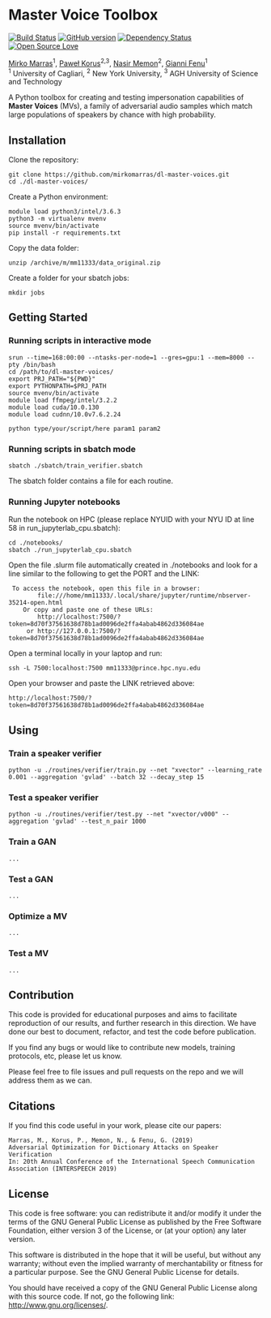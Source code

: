# Master Voice Toolbox
[![Build Status](https://travis-ci.org/pages-themes/cayman.svg?branch=master)](https://travis-ci.org/pages-themes/cayman)
[![GitHub version](https://badge.fury.io/gh/boennemann%2Fbadges.svg)](http://badge.fury.io/gh/boennemann%2Fbadges)
[![Dependency Status](https://david-dm.org/boennemann/badges.svg)](https://david-dm.org/boennemann/badges)
[![Open Source Love](https://badges.frapsoft.com/os/gpl/gpl.svg?v=102)](https://github.com/ellerbrock/open-source-badge/)

[Mirko Marras](https://www.mirkomarras.com/)<sup>1</sup>, [Paweł Korus](http://kt.agh.edu.pl/~korus/)<sup>2,3</sup>, 
[Nasir Memon](https://engineering.nyu.edu/faculty/nasir-memon)<sup>2</sup>, [Gianni Fenu](http://people.unica.it/giannifenu/)<sup>1</sup>
<br/><sup>1</sup> University of Cagliari, <sup>2</sup> New York University, <sup>3</sup> AGH University of Science and Technology

A Python toolbox for creating and testing impersonation capabilities of **Master Voices** (MVs), a family of adversarial 
audio samples which match large populations of speakers by chance with high probability. 

## Installation
Clone the repository:
``` 
git clone https://github.com/mirkomarras/dl-master-voices.git
cd ./dl-master-voices/
``` 

Create a Python environment:
``` 
module load python3/intel/3.6.3
python3 -m virtualenv mvenv
source mvenv/bin/activate
pip install -r requirements.txt
``` 

Copy the data folder:
``` 
unzip /archive/m/mm11333/data_original.zip
``` 

Create a folder for your sbatch jobs:
``` 
mkdir jobs
``` 

## Getting Started

### Running scripts in interactive mode

``` 
srun --time=168:00:00 --ntasks-per-node=1 --gres=gpu:1 --mem=8000 --pty /bin/bash
cd /path/to/dl-master-voices/
export PRJ_PATH="${PWD}"
export PYTHONPATH=$PRJ_PATH
source mvenv/bin/activate
module load ffmpeg/intel/3.2.2
module load cuda/10.0.130
module load cudnn/10.0v7.6.2.24

python type/your/script/here param1 param2
``` 

### Running scripts in sbatch mode

``` 
sbatch ./sbatch/train_verifier.sbatch
``` 

The sbatch folder contains a file for each routine. 

### Running Jupyter notebooks

Run the notebook on HPC (please replace NYUID with your NYU ID at line 58 in run_jupyterlab_cpu.sbatch):
``` 
cd ./notebooks/
sbatch ./run_jupyterlab_cpu.sbatch
``` 

Open the file .slurm file automatically created in ./notebooks and look for a line similar to the following to get the PORT and the LINK:
``` 
 To access the notebook, open this file in a browser:
        file:///home/mm11333/.local/share/jupyter/runtime/nbserver-35214-open.html
    Or copy and paste one of these URLs:
        http://localhost:7500/?token=8d70f37561638d78b1ad0096de2ffa4abab4862d336084ae
     or http://127.0.0.1:7500/?token=8d70f37561638d78b1ad0096de2ffa4abab4862d336084ae
```
 
Open a terminal locally in your laptop and run:
``` 
ssh -L 7500:localhost:7500 mm11333@prince.hpc.nyu.edu
``` 

Open your browser and paste the LINK retrieved above:
``` 
http://localhost:7500/?token=8d70f37561638d78b1ad0096de2ffa4abab4862d336084ae
``` 

## Using

### Train a speaker verifier
``` 
python -u ./routines/verifier/train.py --net "xvector" --learning_rate 0.001 --aggregation 'gvlad' --batch 32 --decay_step 15
```

### Test a speaker verifier
``` 
python -u ./routines/verifier/test.py --net "xvector/v000" --aggregation 'gvlad' --test_n_pair 1000
```

### Train a GAN
``` 
...
``` 

### Test a GAN
``` 
...
``` 

### Optimize a MV
``` 
...
```

### Test a MV
``` 
...
```

## Contribution
This code is provided for educational purposes and aims to facilitate reproduction of our results, and further research 
in this direction. We have done our best to document, refactor, and test the code before publication.

If you find any bugs or would like to contribute new models, training protocols, etc, please let us know.

Please feel free to file issues and pull requests on the repo and we will address them as we can.

## Citations
If you find this code useful in your work, please cite our papers:

```
Marras, M., Korus, P., Memon, N., & Fenu, G. (2019)
Adversarial Optimization for Dictionary Attacks on Speaker Verification
In: 20th Annual Conference of the International Speech Communication Association (INTERSPEECH 2019)
```

## License
This code is free software: you can redistribute it and/or modify it under the terms of the GNU General Public License as published by the Free Software Foundation, either version 3 of the License, or (at your option) any later version.

This software is distributed in the hope that it will be useful, but without any warranty; without even the implied warranty of merchantability or fitness for a particular purpose. See the GNU General Public License for details.

You should have received a copy of the GNU General Public License along with this source code. If not, go the following link: http://www.gnu.org/licenses/.


